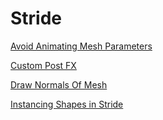 


# Stride

[Avoid Animating Mesh Parameters](AvoidAnimatingMeshParameters.md)

[Custom Post FX](CustomPostFX.md)

[Draw Normals Of Mesh](DrawNormalsMesh.md)

[Instancing Shapes in Stride](InstancingInStride.md)



